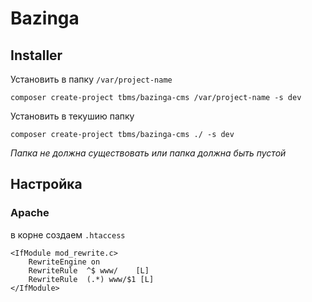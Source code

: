Bazinga
=======

## Installer

Установить в папку `/var/project-name`

`composer create-project tbms/bazinga-cms /var/project-name -s dev`

Установить в текушию папку

`composer create-project tbms/bazinga-cms ./ -s dev`

*Папка не должна существовать или папка должна быть пустой*

## Настройка

### Apache

в корне создаем `.htaccess`

```
<IfModule mod_rewrite.c>
    RewriteEngine on
    RewriteRule  ^$ www/    [L]
    RewriteRule  (.*) www/$1 [L]
</IfModule>
```
